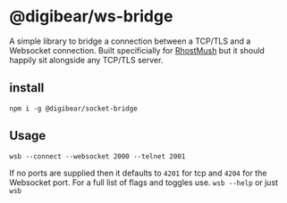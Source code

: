 # @digibear/ws-bridge

A simple library to bridge a connection between a TCP/TLS and a Websocket connection. Built specificially for [RhostMush](www.rhostmush.com) but it should happily sit alongside any TCP/TLS server.

## install

`npm i -g @digibear/socket-bridge`

## Usage

`wsb --connect --websocket 2000 --telnet 2001`

If no ports are supplied then it defaults to `4201` for tcp and `4204` for the Websocket port. For a full list of flags and toggles use. `wsb --help` or just `wsb`
